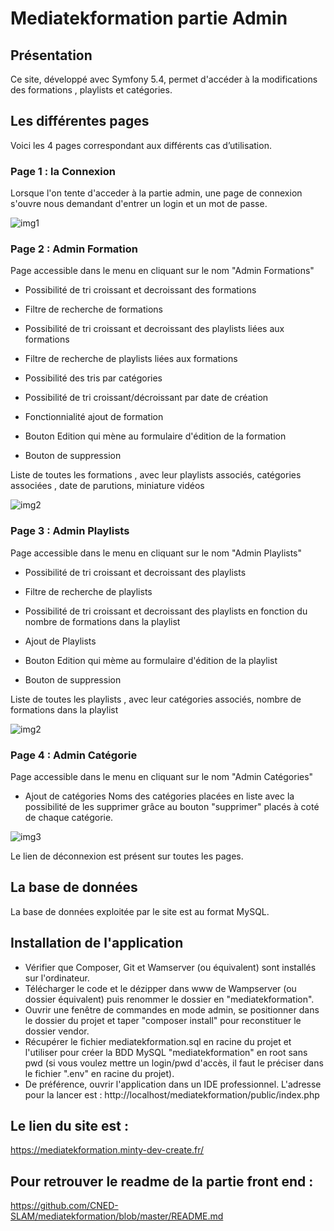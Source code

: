 # Mediatekformation partie Admin
## Présentation
Ce site, développé avec Symfony 5.4, permet d'accéder à la modifications des formations , playlists et catégories.<br> 
## Les différentes pages
Voici les 4 pages correspondant aux différents cas d’utilisation.
### Page 1 : la Connexion 
Lorsque l'on tente d'acceder à la partie admin, une page de connexion s'ouvre nous demandant d'entrer un login et un mot de passe.

![img1](https://image.noelshack.com/fichiers/2024/09/4/1709231348-capture-d-ecran-2024-02-29-a-18-20-46.png)
### Page 2 : Admin Formation
Page accessible dans le menu en cliquant sur le nom "Admin Formations"
- Possibilité de tri croissant et decroissant des formations
- Filtre de recherche de formations
- Possibilité de tri croissant et decroissant des playlists liées aux formations
- Filtre de recherche de playlists liées aux formations
- Possibilité des tris par catégories
- Possibilité de tri croissant/décroissant par date de création
- Fonctionnialité ajout de formation

- Bouton Edition qui mène au formulaire d'édition de la formation
- Bouton de suppression

Liste de toutes les formations , avec leur playlists associés, catégories associées , date de parutions, miniature vidéos

![img2](https://image.noelshack.com/fichiers/2024/09/4/1709231757-capture-d-ecran-2024-02-17-a-22-14-55.png)


### Page 3 : Admin Playlists
Page accessible dans le menu en cliquant sur le nom "Admin Playlists"
- Possibilité de tri croissant et decroissant des playlists
- Filtre de recherche de playlists
- Possibilité de tri croissant et decroissant des playlists en fonction du nombre de formations dans la playlist
- Ajout de Playlists

- Bouton Edition qui mème au formulaire d'édition de la playlist
- Bouton de suppression

Liste de toutes les playlists , avec leur catégories associés, nombre de formations dans la playlist

![img2](https://image.noelshack.com/fichiers/2024/09/4/1709231352-capture-d-ecran-2024-02-29-a-18-19-44.png)




### Page 4 : Admin Catégorie
Page accessible dans le menu en cliquant sur le nom "Admin Catégories"
- Ajout de catégories
Noms des catégories placées en liste avec la possibilité de les supprimer grâce au bouton "supprimer" placés à coté de chaque catégorie.


![img3](https://image.noelshack.com/fichiers/2024/09/4/1709231355-capture-d-ecran-2024-02-29-a-18-20-33.png)



Le lien de déconnexion est présent sur toutes les pages.

## La base de données
La base de données exploitée par le site est au format MySQL.

## Installation de l'application
- Vérifier que Composer, Git et Wamserver (ou équivalent) sont installés sur l'ordinateur.
- Télécharger le code et le dézipper dans www de Wampserver (ou dossier équivalent) puis renommer le dossier en "mediatekformation".<br>
- Ouvrir une fenêtre de commandes en mode admin, se positionner dans le dossier du projet et taper "composer install" pour reconstituer le dossier vendor.<br>
- Récupérer le fichier mediatekformation.sql en racine du projet et l'utiliser pour créer la BDD MySQL "mediatekformation" en root sans pwd (si vous voulez mettre un login/pwd d'accès, il faut le préciser dans le fichier ".env" en racine du projet).<br>
- De préférence, ouvrir l'application dans un IDE professionnel. L'adresse pour la lancer est : http://localhost/mediatekformation/public/index.php<br>

## Le lien du site est :
https://mediatekformation.minty-dev-create.fr/

## Pour retrouver le readme de la partie front end :


https://github.com/CNED-SLAM/mediatekformation/blob/master/README.md
